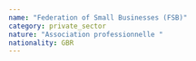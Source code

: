 ```yaml
---
name: "Federation of Small Businesses (FSB)"
category: private_sector
nature: "Association professionnelle "
nationality: GBR
---
```

    